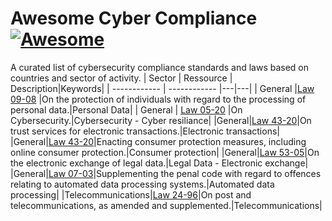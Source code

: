 # Awesome Cyber Compliance [![Awesome](https://awesome.re/badge.svg)](https://awesome.re)
A curated list of cybersecurity compliance standards and laws based on countries and sector of activity.
| Sector  | Ressource  | Description|Keywords|
| ------------ | ------------ |---|---|
| General  |[Law 09-08](https://www.dgssi.gov.ma/fr/content/loi-09-08-relative-la-protection-des-personnes-physiques-l-egard-du-traitement-des-donnees-caractere-personnel.html "Loi 09-08") |On the protection of individuals with regard to the processing of personal data.|Personal Data|
|  General |  [Law 05-20](https://www.dgssi.gov.ma/fr/content/loi-ndeg-0520-relative-la-cybersecurite.html "Law 05-20") |On Cybersecurity.|Cybersecurity - Cyber resiliance|
|General|[Law 43-20](https://www.dgssi.gov.ma/fr/content/loi-ndeg43-20-relative-aux-services-de-confiance-pour-les-transactions-electroniques.html "Law 43-20")|On trust services for electronic transactions.|Electronic transactions|
|General|[Law 43-20](https://www.dgssi.gov.ma/fr/content/loi-ndeg43-20-relative-aux-services-de-confiance-pour-les-transactions-electroniques.html "Law 43-20")|Enacting consumer protection measures, including online consumer protection.|Consumer protection|
|General|[Law 53-05](https://www.dgssi.gov.ma/fr/content/loi-53-05-relative-l-echange-electronique-de-donnees-juridiques.html "Law 53-05")|On the electronic exchange of legal data.|Legal Data - Electronic exchange|
|General|[Law 07-03](https://www.dgssi.gov.ma/fr/content/loi-07-03-completant-le-code-penal-en-ce-qui-concerne-les-infractions-relatives-aux-systemes-de-traitement-automatise-des-donnees.html "Law 07-03")|Supplementing the penal code with regard to offences relating to automated data processing systems.|Automated data processing|
|Telecommunications|[Law 24-96](https://www.dgssi.gov.ma/fr/content/loi-ndeg24-96-consolidee-relative-la-poste-et-aux-telecommunications-telle-qu-elle-ete-modifiee-et-completee.html "Law 24-96")|On post and telecommunications, as amended and supplemented.|Telecommunications|
